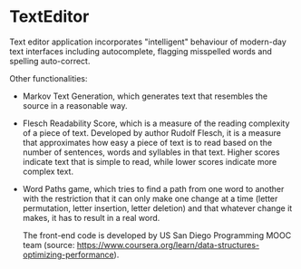 # TextEditor

Text editor application incorporates "intelligent" behaviour of modern-day text interfaces including autocomplete,
flagging misspelled words and spelling auto-correct. 

Other functionalities:
- Markov Text Generation, which generates text that resembles the source in a reasonable way. 

- Flesch Readability Score, which is a measure of the reading complexity of a piece of text. Developed by author Rudolf Flesch,
  it is a measure that approximates how easy a piece of text is to read based on the number of sentences, words and syllables in that text. 
  Higher scores indicate text that is simple to read, while lower scores indicate more complex text.
  
- Word Paths game, which tries to find a path from one word to another with the restriction that it can only make one change
  at a time (letter permutation, letter insertion, letter deletion) and that whatever change it makes, it has to result in a real word.
  
  The front-end code is developed by US San Diego Programming MOOC team (source: https://www.coursera.org/learn/data-structures-optimizing-performance).
